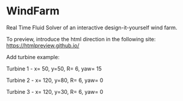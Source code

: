 # WindFarm
Real Time Fluid Solver of an interactive design-it-yourself wind farm. 

To preview, introduce the html direction in the following site: https://htmlpreview.github.io/

Add turbine example: 

  Turbine 1 - x= 50, y=50, R= 6, yaw= 15
  
  Turbine 2 - x= 120, y=80, R= 6, yaw= 0
  
  Turbine 3 - x= 120, y=30, R= 6, yaw= 0
